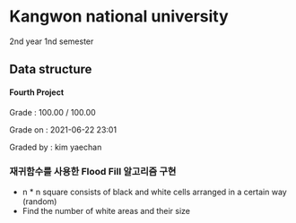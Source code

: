 # Kangwon national university

2nd year 1nd semester

## Data structure
#### Fourth Project
Grade : 100.00 / 100.00

Grade on :	2021-06-22 23:01

Graded by	: kim yaechan

### 재귀함수를 사용한 Flood Fill 알고리즘 구현

- n * n square consists of black and white cells arranged in a certain way (random)
- Find the number of white areas and their size
